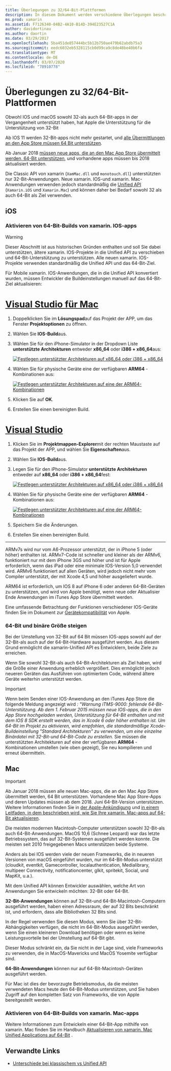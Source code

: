 ```yaml
---
title: Überlegungen zu 32/64-Bit-Plattformen
description: In diesem Dokument werden verschiedene Überlegungen beschrieben, die Sie berücksichtigen sollten, wenn Sie für eine xamarin. IOS-oder xamarin. Mac-Anwendung auf 32-Bit-und 64-Bit-Architekturen abzielen.
ms.prod: xamarin
ms.assetid: F7126340-04B2-4A10-B14D-394E23527C1A
author: davidortinau
ms.author: daortin
ms.date: 03/29/2017
ms.openlocfilehash: 5ba451de857444bc5b12b750ae479b62abdb75a3
ms.sourcegitcommit: eedc6032eb5328115cb0d99ca9c8de48be40b6fa
ms.translationtype: MT
ms.contentlocale: de-DE
ms.lasthandoff: 03/07/2020
ms.locfileid: "78910778"
---
```

# <a name="3264-bit-platform-considerations"></a>Überlegungen zu 32/64-Bit-Plattformen

Obwohl IOS und macOS sowohl 32-als auch 64-Bit-apps in der Vergangenheit unterstützt haben, hat Apple die Unterstützung für die Unterstützung von 32-Bit

Ab IOS 11 werden 32-Bit-apps nicht mehr gestartet, und [alle Übermittlungen an den App Store müssen 64 Bit unterstützen](https://developer.apple.com/news/?id=06282017b).

Ab Januar 2018 [müssen neue apps, die an den Mac App Store übermittelt werden, 64-Bit unterstützen](https://developer.apple.com/news/?id=06282017a), und vorhandene apps müssen bis 2018 aktualisiert werden.

Die Classic API von xamarin (`XamMac.dll` und `monotouch.dll`) unterstützten nur 32-Bit-Anwendungen. Neue xamarin. IOS-und xamarin. Mac-Anwendungen verwenden jedoch standardmäßig die [Unified API](~/cross-platform/macios/unified/index.md) (`Xamarin.iOS` und `Xamarin.Mac`) und können daher bei Bedarf sowohl 32 als auch 64-Bit als Ziel verwenden.

## <a name="ios"></a>iOS

<a name="enable-64" />

### <a name="enabling-64-bit-builds-of-xamarinios-apps"></a>Aktivieren von 64-Bit-Builds von xamarin. IOS-apps

> [!WARNING]
> Dieser Abschnitt ist aus historischen Gründen enthalten und soll Sie dabei unterstützen, ältere xamarin. IOS-Projekte in die Unified API zu verschieben und 64-Bit-Unterstützung zu unterstützen. Alle neuen xamarin. IOS-Projekte verwenden standardmäßig die Unified API und das 64-Bit-Ziel.

Für Mobile xamarin. IOS-Anwendungen, die in die Unified API konvertiert wurden, müssen Entwickler die Buildeinstellungen manuell auf das 64-Bit-Ziel aktualisieren:

<!-- markdownlint-disable MD001 -->

# <a name="visual-studio-for-mac"></a>[Visual Studio für Mac](#tab/macos)

1. Doppelklicken Sie im **Lösungspad**auf das Projekt der APP, um das Fenster **Projektoptionen** zu öffnen.
2. Wählen Sie **IOS-Build**aus.
3. Wählen Sie für den iPhone-Simulator in der Dropdown Liste **unterstützte Architekturen** entweder **x86\_64** oder **i386 + x86\_64**aus:

   [![Festlegen unterstützter Architekturen auf x86\_64 oder i386 + x86\_64](Images/Image01.png "Setting Supported architectures to x86\_64 or i386 + x86\_64")](Images/Image01-large.png#lightbox) 

4. Wählen Sie für physische Geräte eine der verfügbaren **ARM64** -Kombinationen aus:

   [![Festlegen unterstützter Architekturen auf eine der ARM64-Kombinationen](Images/Image02.png "Festlegen unterstützter Architekturen auf eine der ARM64-Kombinationen")](Images/Image02-large.png#lightbox)

5. Klicken Sie auf **OK**.
6. Erstellen Sie einen bereinigten Build.

# <a name="visual-studio"></a>[Visual Studio](#tab/windows)

1. Klicken Sie im **Projektmappen-Explorer**mit der rechten Maustaste auf das Projekt der APP, und wählen Sie **Eigenschaften**aus.
2. Wählen Sie **IOS-Build**aus.
3. Legen Sie für den iPhone-Simulator **unterstützte Architekturen** entweder auf **x86\_64** oder **i386 + x86\_64**fest: 

   [![Festlegen unterstützter Architekturen auf x86_64 oder i386 + x86\_64](Images/VS02.png "Setting Supported architectures to x86_64 or i386 + x86\_64")](Images/VS02-large.png#lightbox)

4. Wählen Sie für physische Geräte eine der verfügbaren **ARM64** -Kombinationen aus:
    
   [![Festlegen unterstützter Architekturen auf eine der ARM64-Kombinationen](Images/VS01.png "Festlegen unterstützter Architekturen auf eine der ARM64-Kombinationen")](Images/VS01-large.png#lightbox)

5. Speichern Sie die Änderungen.
6. Erstellen Sie einen bereinigten Build.

-----

ARMv7s wird nur vom A6-Prozessor unterstützt, der in iPhone 5 (oder höher) enthalten ist. ARMv7-Code ist schneller und kleiner als der ARMv6, funktioniert nur mit dem iPhone 3GS und höher und ist für Apple erforderlich, wenn das iPad oder eine minimale IOS-Version 5,0 verwendet wird. ARMv6 funktioniert auf allen Geräten, wird jedoch nicht mehr vom Compiler unterstützt, der mit Xcode 4,5 und höher ausgeliefert wurde. 

ARM64 ist erforderlich, um IOS 8 auf iPhone 6 oder anderen 64-Bit-Geräten zu unterstützen, und wird von Apple benötigt, wenn neue oder Aktualisier Ende Anwendungen im iTunes App Store übermittelt werden.

Eine umfassende Betrachtung der Funktionen verschiedener IOS-Geräte finden Sie im Dokument zur [Gerätekompatibilität](https://developer.apple.com/library/content/documentation/DeviceInformation/Reference/iOSDeviceCompatibility/DeviceCompatibilityMatrix/DeviceCompatibilityMatrix.html) von Apple.

### <a name="64-bit-and-binary-size-increases"></a>64-Bit und binäre Größe steigen

Bei der Umstellung von 32-Bit auf 64 Bit müssen IOS-apps sowohl auf der 32-Bit-als auch auf der 64-Bit-Hardware ausgeführt werden. Aus diesem Grund ermöglicht die xamarin-Unified API es Entwicklern, beide Ziele zu erreichen.

Wenn Sie sowohl 32-Bit-als auch 64-Bit-Architekturen als Ziel haben, wird die Größe einer Anwendung erheblich vergrößert. Dies ermöglicht jedoch neueren Geräten das Ausführen von optimiertem Code, während ältere Geräte weiterhin unterstützt werden.

> [!IMPORTANT]
> Wenn beim Senden einer IOS-Anwendung an den iTunes App Store die folgende Meldung angezeigt wird _: "Warnung iTMS-9000: fehlende 64-Bit-Unterstützung. Ab dem 1. Februar 2015 müssen neue IOS-apps, die in den App Store hochgeladen werden, Unterstützung für 64-Bit enthalten und mit dem IOS 8 SDK erstellt werden, das in Xcode 6 oder höher enthalten ist. Um 64-Bit im Projekt zu aktivieren, wird empfohlen, die standardmäßige Xcode-Buildeinstellung "Standard Architekturen" zu verwenden, um eine einzelne Binärdatei mit 32-Bit-und 64-Bit-Code zu erstellen._ Sie müssen die unterstützten Architekturen auf eine der verfügbaren **ARM64** -Kombinationen umstellen (wie oben gezeigt), Sie neu kompilieren und erneut übermitteln.

## <a name="mac"></a>Mac

> [!IMPORTANT]
> Ab Januar 2018 müssen alle neuen Mac-apps, die an den Mac App Store übermittelt werden, 64 Bit unterstützen. Vorhandene Mac App Store-Apps und deren Updates müssen ab dem 2018. Juni 64-Bit-Version unterstützen. Weitere Informationen finden Sie in [der Apple-Ankündigung](https://developer.apple.com/news/?id=06282017a) und [in einem Leitfaden, in dem beschrieben wird, wie Sie Ihre xamarin. Mac-apps auf 64-Bit aktualisieren](~/cross-platform/macios/32-and-64/mac-64-bit.md).

Die meisten modernen Macintosh-Computer unterstützen sowohl 32-Bit-als auch 64-Bit-Anwendungen.   MacOS 10,6 (Schnee Leopard) war das letzte Betriebssystem, das auf 32-Bit-Systemen ausgeführt werden konnte.   Die meisten seit 2010 freigegebenen Macs unterstützen beide Systeme.

Anders als bei IOS werden viele der neuen Frameworks, die in neueren Versionen von macOS eingeführt wurden, nur im 64-Bit-Modus unterstützt (cloudkit, eventkit, Gamecontroller, localauthentication, Medialibrary, multipeer Connectivity, notificationcenter, glkit, spritekit, Social, und MapKit, u.a.).

Mit dem Unified API können Entwickler auswählen, welche Art von Anwendungen Sie entwickeln möchten: 32-Bit oder 64-Bit.

**32-Bit-Anwendungen** können auf 32-Bit-und 64-Bit-Macintosh-Computern ausgeführt werden, haben einen Adressraum, der auf 32 Bits beschränkt ist, und erfordern, dass alle Bibliotheken 32 Bits sind.

In der Regel verwenden Sie diesen Modus, wenn Sie über 32-Bit-Abhängigkeiten verfügen, die nicht im 64-Bit-Modus ausgeführt werden, wenn Sie einen kleineren Download benötigen oder wenn es keine Leistungsvorteile bei der Umstellung auf 64-Bit gibt.

Dieser Modus schränkt ein, da Sie nicht in der Lage sind, viele Frameworks zu verwenden, die in MacOS-Mavericks und MacOS Yosemite verfügbar sind.

**64-Bit-Anwendungen** können nur auf 64-Bit-Macintosh-Geräten ausgeführt werden.

Für Mac ist dies der bevorzugte Betriebsmodus, da die meisten verwendeten Macs heute den 64-Bit-Modus unterstützen, und Sie haben Zugriff auf den kompletten Satz von Frameworks, die von Apple bereitgestellt werden.

### <a name="enabling-64-bit-builds-of-xamarinmac-apps"></a>Aktivieren von 64-Bit-Builds von xamarin. Mac-apps

Weitere Informationen zum Entwickeln einer 64-Bit-App mithilfe von xamarin. Mac finden Sie im Handbuch [Aktualisieren von xamarin. Mac Unified Applications auf 64-Bit](~/cross-platform/macios/32-and-64/mac-64-bit.md) .

## <a name="related-links"></a>Verwandte Links

- [Unterschiede bei klassischem vs Unified API](https://github.com/xamarin/release-notes-archive/blob/master/release-notes/ios/api_changes/classic-vs-unified-8.6.0/index.md)
